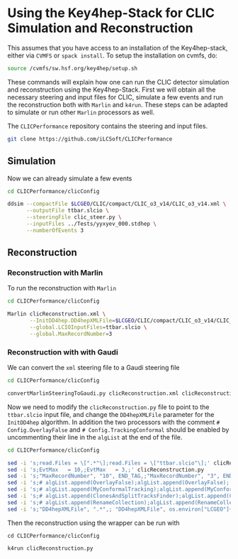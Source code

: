 # Using the Key4hep-Stack for CLIC Simulation and Reconstruction


This assumes that you have access to an installation of the Key4hep-stack, either via ``CVMFS`` or ``spack install``.
To setup the installation on cvmfs, do:

```bash
source /cvmfs/sw.hsf.org/key4hep/setup.sh
```

These commands will explain how one can run the CLIC detector simulation and reconstruction using the Key4hep-Stack.
First we will obtain all the necessary steering and input files for CLIC, simulate a few events and run the
reconstruction both with ``Marlin`` and ``k4run``. These steps can be adapted to simulate or run other ``Marlin``
processors as well.

The ``CLICPerformance`` repository contains the steering and input files.
```bash
git clone https://github.com/iLCSoft/CLICPerformance
```

## Simulation

Now we can already simulate a few events
```bash
cd CLICPerformance/clicConfig

ddsim --compactFile $LCGEO/CLIC/compact/CLIC_o3_v14/CLIC_o3_v14.xml \
      --outputFile ttbar.slcio \
      --steeringFile clic_steer.py \
      --inputFiles ../Tests/yyxyev_000.stdhep \
      --numberOfEvents 3
```

## Reconstruction

### Reconstruction with Marlin

To run the reconstruction with ``Marlin``
```bash
cd CLICPerformance/clicConfig

Marlin clicReconstruction.xml \
       --InitDD4hep.DD4hepXMLFile=$LCGEO/CLIC/compact/CLIC_o3_v14/CLIC_o3_v14.xml \
       --global.LCIOInputFiles=ttbar.slcio \
       --global.MaxRecordNumber=3
```

### Reconstruction with with Gaudi

We can convert the ``xml`` steering file to a Gaudi steering file
```bash
cd CLICPerformance/clicConfig

convertMarlinSteeringToGaudi.py clicReconstruction.xml clicReconstruction.py
```

Now we need to modify the ``clicReconstruction.py`` file to point to the ``ttbar.slcio`` input file, and change the
``DD4hepXMLFile`` parameter for the ``InitDD4hep`` algorithm.  In addition the two processors with the comment ``#
Config.OverlayFalse`` and ``# Config.TrackingConformal`` should be enabled by uncommenting their line in the ``algList``
at the end of the file.

```bash
cd CLICPerformance/clicConfig

sed -i 's;read.Files = \[".*"\];read.Files = \["ttbar.slcio"\];' clicReconstruction.py
sed -i 's;EvtMax   = 10,;EvtMax   = 3,;' clicReconstruction.py
sed -i 's;"MaxRecordNumber", "10", END_TAG,;"MaxRecordNumber", "3", END_TAG,;' clicReconstruction.py
sed -i 's;# algList.append(OverlayFalse);algList.append(OverlayFalse);' clicReconstruction.py
sed -i 's;# algList.append(MyConformalTracking);algList.append(MyConformalTracking);' clicReconstruction.py
sed -i 's;# algList.append(ClonesAndSplitTracksFinder);algList.append(ClonesAndSplitTracksFinder);' clicReconstruction.py
sed -i 's;# algList.append(RenameCollection);algList.append(RenameCollection);' clicReconstruction.py
sed -i 's;"DD4hepXMLFile", ".*",; "DD4hepXMLFile", os.environ["LCGEO"]+"/CLIC/compact/CLIC_o3_v14/CLIC_o3_v14.xml",;' clicReconstruction.py

```

Then the reconstruction using the wrapper can be run with

```
cd CLICPerformance/clicConfig

k4run clicReconstruction.py
```

